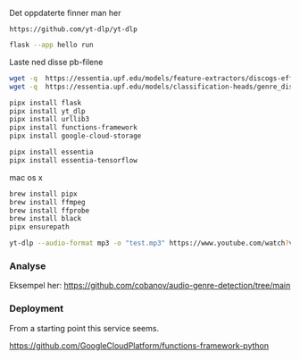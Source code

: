 Det oppdaterte finner man her

``` 
https://github.com/yt-dlp/yt-dlp
```

```bash
flask --app hello run
```

Laste ned disse pb-filene

```bash
wget -q  https://essentia.upf.edu/models/feature-extractors/discogs-effnet/discogs-effnet-bs64-1.pb
wget -q  https://essentia.upf.edu/models/classification-heads/genre_discogs400/genre_discogs400-discogs-effnet-1.pb
```

```bash
pipx install flask
pipx install yt_dlp
pipx install urllib3
pipx install functions-framework
pipx install google-cloud-storage

pipx install essentia
pipx install essentia-tensorflow
```

mac os x

```bash 
brew install pipx
brew install ffmpeg
brew install ffprobe
brew install black
pipx ensurepath
```

```bash
yt-dlp --audio-format mp3 -o "test.mp3" https://www.youtube.com/watch?v=7E-cwdnsiow
```

### Analyse

Eksempel her: https://github.com/cobanov/audio-genre-detection/tree/main

### Deployment

From a starting point this service seems.

https://github.com/GoogleCloudPlatform/functions-framework-python


